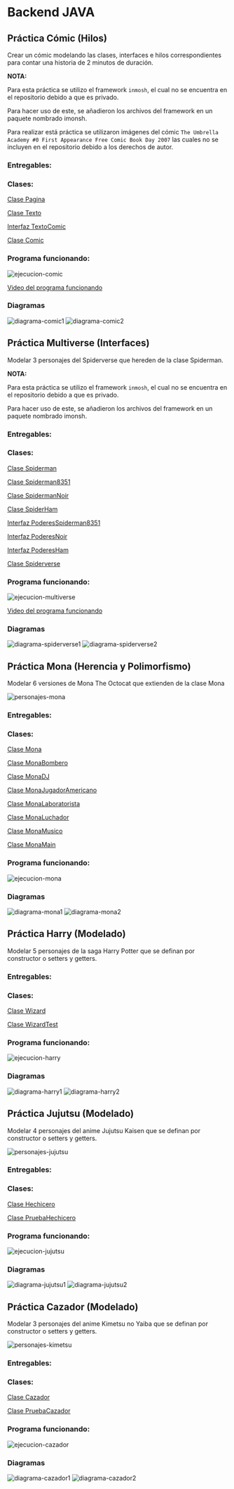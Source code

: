# Backend JAVA

## Práctica Cómic (Hilos)

Crear un cómic modelando las clases, interfaces e hilos correspondientes para contar una historia de 2 minutos de duración.

**NOTA:**

Para esta práctica se utilizo el framework `inmosh`, el cual no se encuentra en el repositorio debido a que es privado.

Para hacer uso de este, se añadieron los archivos del framework en un paquete nombrado imonsh. 

Para realizar está práctica se utilizaron imágenes del cómic `The Umbrella Academy #0 First Appearance Free Comic Book Day 2007` las cuales no se incluyen en el repositorio debido a los derechos de autor.

### Entregables: 

### Clases:

[Clase Pagina](./practicaComic/Pagina.java)

[Clase Texto](./practicaComic/Texto.java)

[Interfaz TextoComic](./practicaComic/TextoComic.java)

[Clase Comic](./practicaComic/Comic.java)

### Programa funcionando:
![ejecucion-comic](./practicaComic/Comic.gif)

[Video del programa funcionando](./practicaComic/Comic.mp4)

### Diagramas
![diagrama-comic1](./practicaComic/Comic.png)
![diagrama-comic2](./practicaComic/ComicUML.png)


## Práctica Multiverse (Interfaces)

Modelar 3 personajes del Spiderverse que hereden de la clase Spiderman.

**NOTA:**

Para esta práctica se utilizo el framework `inmosh`, el cual no se encuentra en el repositorio debido a que es privado.

Para hacer uso de este, se añadieron los archivos del framework en un paquete nombrado imonsh. 

### Entregables: 

### Clases:

[Clase Spiderman](./practicaMultiverse/Spiderman.java)

[Clase Spiderman8351](./practicaMultiverse/Spiderman8351.java)

[Clase SpidermanNoir](./practicaMultiverse/SpidermanNoir.java)

[Clase SpiderHam](./practicaMultiverse/SpiderHam.java)

[Interfaz PoderesSpiderman8351](./practicaMultiverse/PoderesSpiderman8351.java)

[Interfaz PoderesNoir](./practicaMultiverse/PoderesNoir.java)

[Interfaz PoderesHam](./practicaMultiverse/PoderesHam.java)

[Clase Spiderverse](./practicaMultiverse/Spiderverse.java)

### Programa funcionando:
![ejecucion-multiverse](./practicaMultiverse/Spiderverse.gif)

[Video del programa funcionando](./practicaMultiverse/Spiderverse.mp4)

### Diagramas
![diagrama-spiderverse1](./practicaMultiverse/Spiderverse.png)
![diagrama-spiderverse2](./practicaMultiverse/SpiderverseUML.png)

## Práctica Mona (Herencia y Polimorfismo)

Modelar 6 versiones de Mona The Octocat que extienden de la clase Mona

![personajes-mona](./practicaMona/Monas.png)

### Entregables: 

### Clases:

[Clase Mona](./practicaMona/Mona.java)

[Clase MonaBombero](./practicaMona/MonaBombero.java)

[Clase MonaDJ](./practicaMona/MonaDJ.java)

[Clase MonaJugadorAmericano](./practicaMona/MonaJugadorAmericano.java)

[Clase MonaLaboratorista](./practicaMona/MonaLaboratorista.java)

[Clase MonaLuchador](./practicaMona/MonaLuchador.java)

[Clase MonaMusico](./practicaMona/MonaMusico.java)

[Clase MonaMain](./practicaMona/MonaMain.java)

### Programa funcionando:
![ejecucion-mona](./practicaMona/MonaMain.gif)

### Diagramas
![diagrama-mona1](./practicaMona/Mona.png)
![diagrama-mona2](./practicaMona/MonaUML.png)

## Práctica Harry (Modelado)

Modelar 5 personajes de la saga Harry Potter que se definan por constructor o setters y getters.

### Entregables: 

### Clases:

[Clase Wizard](./practicaHarry/Wizard.java)

[Clase WizardTest](./practicaHarry/WizardTest.java)

### Programa funcionando:
![ejecucion-harry](./practicaHarry/WizardTest.gif)

### Diagramas
![diagrama-harry1](./practicaHarry/Wizard.png)
![diagrama-harry2](./practicaHarry/WizardUML.png)

## Práctica Jujutsu (Modelado)

Modelar 4 personajes del anime Jujutsu Kaisen que se definan por constructor o setters y getters.

![personajes-jujutsu](./practicaJujutsu/jujutsukaisen.jpg)

### Entregables: 

### Clases:

[Clase Hechicero](./practicaJujutsu/Hechicero.java)

[Clase PruebaHechicero](./practicaJujutsu/PruebaHechicero.java)

### Programa funcionando:
![ejecucion-jujutsu](./practicaJujutsu/PruebaHechicero.gif)

### Diagramas
![diagrama-jujutsu1](./practicaJujutsu/Hechicero.png)
![diagrama-jujutsu2](./practicaJujutsu/HechiceroUML.png)

## Práctica Cazador (Modelado)

Modelar 3 personajes del anime Kimetsu no Yaiba que se definan por constructor o setters y getters.

![personajes-kimetsu](./practicaCazador/kimetsu.jpg)

### Entregables: 

### Clases:

[Clase Cazador](./practicaCazador/Cazador.java)

[Clase PruebaCazador](./practicaCazador/PruebaCazador.java)

### Programa funcionando:
![ejecucion-cazador](./practicaCazador/PruebaCazador.png)

### Diagramas
![diagrama-cazador1](./practicaCazador/Cazador.png)
![diagrama-cazador2](./practicaCazador/CazadorUML.png)
